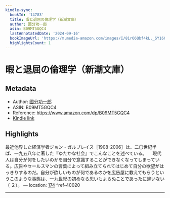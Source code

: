 ```yaml
---
kindle-sync:
  bookId: '14783'
  title: 暇と退屈の倫理学（新潮文庫）
  author: 國分功一郎
  asin: B09MT5GQC4
  lastAnnotatedDate: '2024-09-16'
  bookImageUrl: 'https://m.media-amazon.com/images/I/81rO6Qbf4kL._SY160.jpg'
  highlightsCount: 1
---
```

# 暇と退屈の倫理学（新潮文庫）
## Metadata
* Author: [國分功一郎](https://www.amazon.comundefined)
* ASIN: B09MT5GQC4
* Reference: https://www.amazon.com/dp/B09MT5GQC4
* [Kindle link](kindle://book?action=open&asin=B09MT5GQC4)

## Highlights
最近他界した経済学者ジョン・ガルブレイス［1908-2006］は、二〇世紀半ば、一九五八年に著した『ゆたかな社会』でこんなことを述べている。 　現代人は自分が何をしたいのかを自分で意識することができなくなってしまっている。広告やセールスマンの言葉によって組み立てられてはじめて自分の欲望がはっきりするのだ。自分が欲しいものが何であるのかを広告屋に教えてもらうというこのような事態は、一九世紀の初めなら思いもよらぬことであったに違いない（ ２）。 — location: [174](kindle://book?action=open&asin=B09MT5GQC4&location=174) ^ref-40020

---
